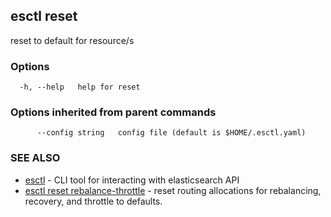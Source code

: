 ## esctl reset

reset to default for resource/s

### Options

```
  -h, --help   help for reset
```

### Options inherited from parent commands

```
      --config string   config file (default is $HOME/.esctl.yaml)
```

### SEE ALSO

* [esctl](esctl.md)	 - CLI tool for interacting with elasticsearch API
* [esctl reset rebalance-throttle](esctl_reset_rebalance-throttle.md)	 - reset routing allocations for rebalancing, recovery, and throttle to defaults.

